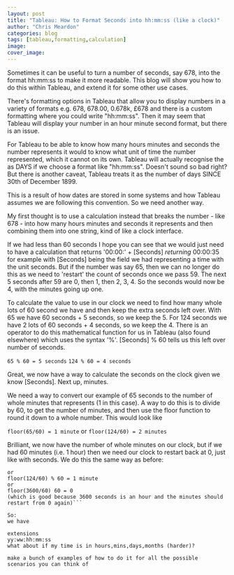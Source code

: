 ```yaml
---
layout: post
title: "Tableau: How to Format Seconds into hh:mm:ss (like a clock)"
author: "Chris Meardon"
categories: blog
tags: [tableau,formatting,calculation]
image: 
cover_image: 
---
```

Sometimes it can be useful to turn a number of seconds, say 678, into the format hh:mm:ss to make it more readable. This blog will show you how to do this within Tableau, and extend it for some other use cases.

There's formatting options in Tableau that allow you to display numbers in a variety of formats e.g. 678, 678.00, 0.678k, £678 and there is a custom formatting where you could write "hh:mm:ss". Then it may seem that Tableau will display your number in an hour minute second format, but there is an issue. 

For Tableau to be able to know how many hours minutes and seconds the number represents it would to know what unit of time the number represented, which it cannot on its own. Tableau will actually recognise the as DAYS if we choose a format like "hh:mm:ss". Doesn't sound so bad right? But there is another caveat, Tableau treats it as the number of days SINCE 30th of December 1899. 

This is a result of how dates are stored in some systems and how Tableau assumes we are following this convention. So we need another way. 

My first thought is to use a calculation instead that breaks the number - like 678 - into how many hours minutes and seconds it represents and then combining them into one string, kind of like a clock interface. 

If we had less than 60 seconds I hope you can see that we would just need to have a calculation that returns 
'00:00:' + [Seconds] *returning* 00:00:35 for example
with [Seconds] being the field we had representing a time with the unit seconds. But if the number was say 65, then we can no longer do this as we need to 'restart' the count of seconds once we pass 59. The next 5 seconds after 59 are 0, then 1, then 2, 3, 4. So the seconds would now be 4, with the minutes going up one.

To calculate the value to use in our clock we need to find how many whole lots of 60 second we have and then keep the extra seconds left over. With 65 we have 60 seconds + 5 seconds, so we keep the 5. For 124 seconds we have 2 lots of 60 seconds + 4 seconds, so we keep the 4. There is an operator to do this mathematical function for us in Tableau (also found elsewhere) which uses the syntax '%'. [Seconds] % 60 tells us this left over number of seconds. 

`65 % 60 = 5 seconds`
`124 % 60 = 4 seconds`

Great, we now have a way to calculate the seconds on the clock given we know [Seconds]. Next up, minutes.

We need a way to convert our example of 65 seconds to the number of whole minutes that represents (1 in this case). A way to do this is to divide by 60, to get the number of minutes, and then use the floor function to round it down to a whole number. This would look like

`floor(65/60) = 1 minute`
or
`floor(124/60) = 2 minutes`

Brilliant, we now have the number of whole minutes on our clock, but if we had 60 minutes (i.e. 1 hour) then we need our clock to restart back at 0, just like with seconds. We do this the same way as before:

```floor(65/60) % 60 = 1 minute
or
floor(124/60) % 60 = 1 minute
or
floor(3600/60) 60 = 0
(which is good because 3600 seconds is an hour and the minutes should restart from 0 again)```

So:
we have 

extensions
yy:ww:hh:mm:ss
what about if my time is in hours,mins,days,months (harder)?

make a bunch of examples of how to do it for all the possible scenarios you can think of